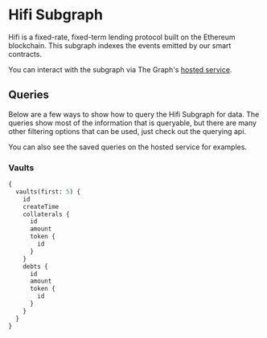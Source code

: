 # Hifi Subgraph

Hifi is a fixed-rate, fixed-term lending protocol built on the Ethereum blockchain. This subgraph indexes the events
emitted by our smart contracts.

You can interact with the subgraph via The Graph's [hosted service](https://thegraph.com/legacy-explorer/subgraph/hifi-finance/hifi-v1).

## Queries

Below are a few ways to show how to query the Hifi Subgraph for data. The queries show most of the information
that is queryable, but there are many other filtering options that can be used, just check out the querying api.

You can also see the saved queries on the hosted service for examples.

### Vaults

```graphql
{
  vaults(first: 5) {
    id
    createTime
    collaterals {
      id
      amount
      token {
        id
      }
    }
    debts {
      id
      amount
      token {
        id
      }
    }
  }
}
```
